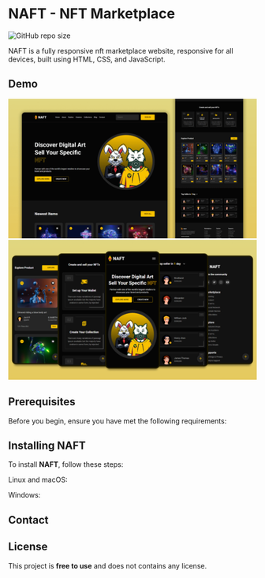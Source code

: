 # NAFT - NFT Marketplace

![GitHub repo size](https://img.shields.io/github/repo-size/mdazharul869/naft-nft_marketplace)

NAFT is a fully responsive nft marketplace website, responsive for all devices, built using HTML, CSS, and JavaScript.

## Demo

![NAFT Desktop Demo](./website-demo-image/desktop.png "Desktop Demo")
![NAFT Mobile Demo](./website-demo-image/mobile.png "Mobile Demo")

## Prerequisites

Before you begin, ensure you have met the following requirements:


## Installing NAFT

To install **NAFT**, follow these steps:

Linux and macOS:



Windows:


## Contact



## License

This project is **free to use** and does not contains any license.

